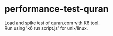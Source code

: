 # performance-test-quran
Load and spike test of quran.com with K6 tool.  
Run using 'k6 run script.js' for unix/linux.

